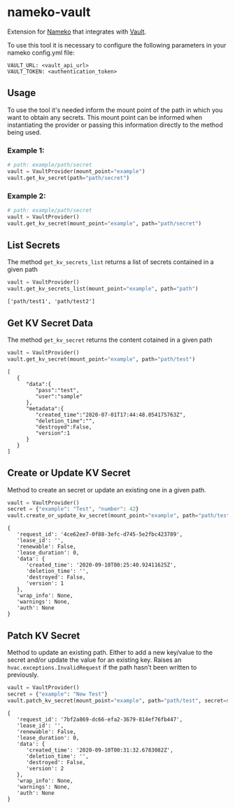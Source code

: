 # nameko-vault

Extension for [Nameko](https://www.nameko.io/) that integrates with
[Vault](https://www.vaultproject.io/).

To use this tool it is necessary to configure the following parameters in your
nameko config.yml file:

```
VAULT_URL: <vault_api_url>
VAULT_TOKEN: <authentication_token>
```

## Usage

To use the tool it's needed inform the mount point of the path in which you want
to obtain any secrets. This mount point can be informed when instantiating the
provider or passing this information directly to the method being used.

### Example 1:
```python
# path: example/path/secret
vault = VaultProvider(mount_point="example")
vault.get_kv_secret(path="path/secret")
```

### Example 2:
```python
# path: example/path/secret
vault = VaultProvider()
vault.get_kv_secret(mount_point="example", path="path/secret")
```

## List Secrets

The method `get_kv_secrets_list` returns a list of secrets contained in a given
path

```python
vault = VaultProvider()
vault.get_kv_secrets_list(mount_point="example", path="path")
```
```
['path/test1', 'path/test2']
```


## Get KV Secret Data

The method `get_kv_secret` returns the content cotained in a given path

```python
vault = VaultProvider()
vault.get_kv_secret(mount_point="example", path="path/test")
```
```
[
   {
      "data":{
         "pass":"test",
         "user":"sample"
      },
      "metadata":{
         "created_time":"2020-07-01T17:44:48.054175763Z",
         "deletion_time":"",
         "destroyed":False,
         "version":1
      }
   }
]
```

## Create or Update KV Secret
Method to create an secret or update an existing one in a given path. 

```python
vault = VaultProvider()
secret = {"example": "Test", "number": 42}
vault.create_or_update_kv_secret(mount_point="example", path="path/test", secret=secret)
```
```
{
   'request_id': '4ce62ee7-0f88-3efc-d745-5e2fbc423789',
   'lease_id': '',
   'renewable': False,
   'lease_duration': 0,
   'data': {
      'created_time': '2020-09-10T00:25:40.92411625Z',
      'deletion_time': '',
      'destroyed': False,
      'version': 1
   },
   'wrap_info': None,
   'warnings': None,
   'auth': None
}
```

## Patch KV Secret
Method to update an existing path. Either to add a new key/value to the secret and/or update the value for an existing key. Raises an `hvac.exceptions.InvalidRequest` if the path hasn’t been written to previously.

```python
vault = VaultProvider()
secret = {"example": "New Test"}
vault.patch_kv_secret(mount_point="example", path="path/test", secret=secret)
```
```
{
   'request_id': '7bf2a869-dc66-efa2-3679-814ef76fb447',
   'lease_id': '',
   'renewable': False,
   'lease_duration': 0,
   'data': {
      'created_time': '2020-09-10T00:31:32.6783082Z',
      'deletion_time': '',
      'destroyed': False,
      'version': 2
   },
   'wrap_info': None,
   'warnings': None,
   'auth': None
}
```
